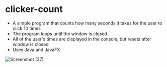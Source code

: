 # clicker-count
- A simple program that counts how many seconds it takes for the user to click 10 times
- The program loops until the window is closed
- All of the user's times are displayed in the console, but resets after window is closed
- Uses Java and JavaFX

![Screenshot (37)](https://user-images.githubusercontent.com/101820668/159045902-61b7ea8b-fb12-4c89-9625-4c11e177f094.png)

